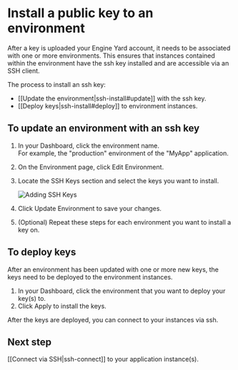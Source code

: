 # Install a public key to an environment

After a key is uploaded your Engine Yard account, it needs to be associated with one or more
environments. This ensures that instances contained within the environment
have the ssh key installed and are accessible via an SSH client. 

The process to install an ssh key:

* [[Update the environment|ssh-install#update]] with the ssh key.
* [[Deploy keys|ssh-install#deploy]] to environment instances.


<h2 id="update">To update an environment with an ssh key</h2>

1. In your Dashboard, click the environment name.  
    For example, the "production" environment of the "MyApp" application.
3. On the Environment page, click Edit Environment.
6. Locate the SSH Keys section and select the keys you want to install.  
  
    ![Adding SSH Keys](images/manage_ssh_keys.jpg)
  
7. Click Update Environment to save your changes.
8. (Optional) Repeat these steps for each environment you want to install a key on.


<h2 id="deploy">To deploy keys</h2>

After an environment has been updated with one or more new keys, the keys need to be
deployed to the environment instances.

1. In your Dashboard, click the environment that you want to deploy your key(s) to.
2. Click Apply to install the keys.

After the keys are deployed, you can connect to your instances via ssh.

## Next step

[[Connect via SSH|ssh-connect]] to your application instance(s).